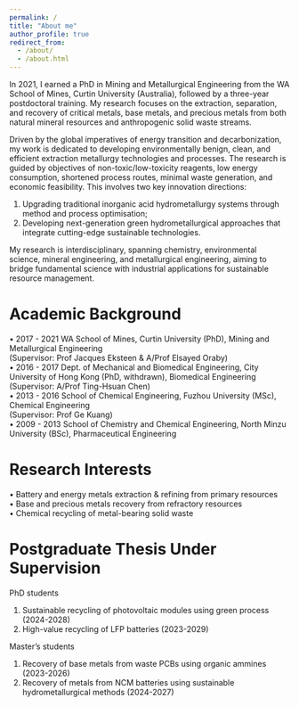 ```yaml
---
permalink: /
title: "About me"
author_profile: true
redirect_from: 
  - /about/
  - /about.html
---
```


In 2021, I earned a PhD in Mining and Metallurgical Engineering from the WA School of Mines, Curtin University (Australia), followed by a three-year postdoctoral training. My research focuses on the extraction, separation, and recovery of critical metals, base metals, and precious metals from both natural mineral resources and anthropogenic solid waste streams.

Driven by the global imperatives of energy transition and decarbonization, my work is dedicated to developing environmentally benign, clean, and efficient extraction metallurgy technologies and processes. The research is guided by objectives of non-toxic/low-toxicity reagents, low energy consumption, shortened process routes, minimal waste generation, and economic feasibility. This involves two key innovation directions:

1. Upgrading traditional inorganic acid hydrometallurgy systems through method and process optimisation;
2. Developing next-generation green hydrometallurgical approaches that integrate cutting-edge sustainable technologies.

My research is interdisciplinary, spanning chemistry, environmental science, mineral engineering, and metallurgical engineering, aiming to bridge fundamental science with industrial applications for sustainable resource management.

Academic Background
======
• 2017 - 2021 WA School of Mines, Curtin University (PhD), Mining and Metallurgical Engineering  
  (Supervisor: Prof Jacques Eksteen & A/Prof Elsayed Oraby)  
• 2016 - 2017 Dept. of Mechanical and Biomedical Engineering, City University of Hong Kong (PhD, withdrawn), Biomedical Engineering  
  (Supervisor: A/Prof Ting-Hsuan Chen)  
• 2013 - 2016 School of Chemical Engineering, Fuzhou University (MSc), Chemical Engineering  
  (Supervisor: Prof Ge Kuang)  
• 2009 - 2013 School of Chemistry and Chemical Engineering, North Minzu University (BSc), Pharmaceutical Engineering  

Research Interests
======
•	Battery and energy metals extraction & refining from primary resources  
•	Base and precious metals recovery from refractory resources  
•	Chemical recycling of metal-bearing solid waste  

Postgraduate Thesis Under Supervision
======
PhD students  
1. Sustainable recycling of photovoltaic modules using green process (2024-2028)  
2. High-value recycling of LFP batteries (2023-2029)

Master’s students  
1. Recovery of base metals from waste PCBs using organic ammines (2023-2026)
2. Recovery of metals from NCM batteries using sustainable hydrometallurgical methods (2024-2027)
